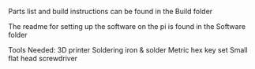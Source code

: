 Parts list and build instructions can be found in the Build folder

The readme for setting up the software on the pi is found in the Software folder

Tools Needed:
3D printer
Soldering iron & solder
Metric hex key set
Small flat head screwdriver

